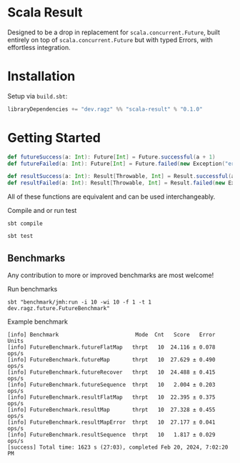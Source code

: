 # Scala Result
Designed to be a drop in replacement for `scala.concurrent.Future`, 
built entirely on top of `scala.concurrent.Future` but with typed Errors,
with effortless integration.

# Installation

Setup via `build.sbt`:

```sbt
libraryDependencies += "dev.ragz" %% "scala-result" % "0.1.0"
```

# Getting Started
```scala
def futureSuccess(a: Int): Future[Int] = Future.successful(a + 1)
def futureFailed(a: Int): Future[Int] = Future.failed(new Exception("error"))

def resultSuccess(a: Int): Result[Throwable, Int] = Result.successful(a + 1)
def resultFailed(a: Int): Result[Throwable, Int] = Result.failed(new Exception("error"))
```

All of these functions are equivalent and can be used interchangeably.

Compile and or run test

```shell
sbt compile
```

```shell
sbt test
```

## Benchmarks
Any contribution to more or improved benchmarks are most welcome! 

Run benchmarks
```shell
sbt "benchmark/jmh:run -i 10 -wi 10 -f 1 -t 1 dev.ragz.future.FutureBenchmark"
```

Example benchmark
```text
[info] Benchmark                        Mode  Cnt   Score   Error  Units
[info] FutureBenchmark.futureFlatMap   thrpt   10  24.116 ± 0.078  ops/s
[info] FutureBenchmark.futureMap       thrpt   10  27.629 ± 0.490  ops/s
[info] FutureBenchmark.futureRecover   thrpt   10  24.488 ± 0.415  ops/s
[info] FutureBenchmark.futureSequence  thrpt   10   2.004 ± 0.203  ops/s
[info] FutureBenchmark.resultFlatMap   thrpt   10  22.395 ± 0.375  ops/s
[info] FutureBenchmark.resultMap       thrpt   10  27.328 ± 0.455  ops/s
[info] FutureBenchmark.resultMapError  thrpt   10  27.177 ± 0.041  ops/s
[info] FutureBenchmark.resultSequence  thrpt   10   1.817 ± 0.029  ops/s
[success] Total time: 1623 s (27:03), completed Feb 20, 2024, 7:02:20 PM
```
